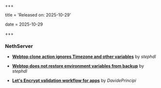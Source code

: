 +++

title = 'Released on: 2025-10-29'

date = 2025-10-29

+++

### NethServer

- **[Webtop clone action ignores Timezone and other variables](https://github.com/NethServer/dev/issues/7690)** by *stephdl*

- **[Webtop does not restore environment variables from backup](https://github.com/NethServer/dev/issues/7684)** by *stephdl*

- **[Let's Encrypt validation workflow for apps](https://github.com/NethServer/dev/issues/7669)** by *DavidePrincipi*

